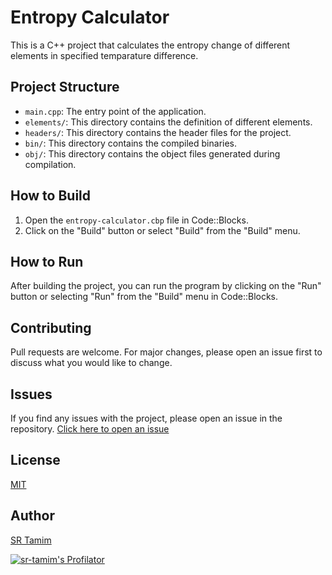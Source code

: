 # Entropy Calculator

This is a C++ project that calculates the entropy change of different elements in specified temparature difference.

## Project Structure

- `main.cpp`: The entry point of the application.
- `elements/`: This directory contains the definition of different elements.
- `headers/`: This directory contains the header files for the project.
- `bin/`: This directory contains the compiled binaries.
- `obj/`: This directory contains the object files generated during compilation.

## How to Build

1. Open the `entropy-calculator.cbp` file in Code::Blocks.
2. Click on the "Build" button or select "Build" from the "Build" menu.

## How to Run

After building the project, you can run the program by clicking on the "Run" button or selecting "Run" from the "Build" menu in Code::Blocks.

## Contributing

Pull requests are welcome. For major changes, please open an issue first to discuss what you would like to change.

## Issues

If you find any issues with the project, please open an issue in the repository. [Click here to open an issue](https://github.com/sr-tamim/entropy-calculator/issues)

## License

[MIT](https://choosealicense.com/licenses/mit/)

## Author

[SR Tamim](https://sr-tamim.vercel.app)

[![sr-tamim's Profilator](https://profilator.deno.dev/sr-tamim?v=1.0.0.alpha.4)](https://github.com/sr-tamim)
